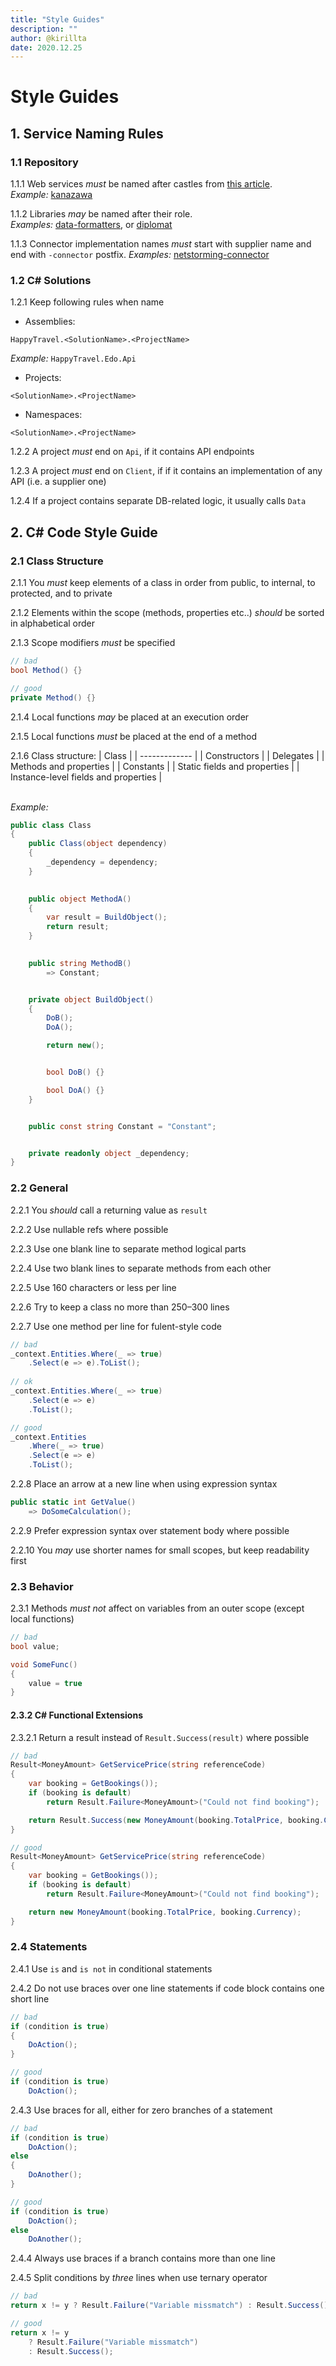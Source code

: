 ```yaml
---
title: "Style Guides"
description: ""
author: @kirillta
date: 2020.12.25
---
```


# Style Guides

## 1. Service Naming Rules

### 1.1 Repository 

1.1.1 Web services _must_ be named after castles from [this article](https://en.wikipedia.org/wiki/Japan's_Top_100_Castles).\
_Example:_ [kanazawa](https://github.com/happy-travel/kanazawa)

1.1.2 Libraries _may_ be named after their role.\
_Examples:_ [data-formatters](https://github.com/happy-travel/data-formatters), or [diplomat](https://github.com/happy-travel/diplomat)

1.1.3 Connector implementation names _must_ start with supplier name and end with `-connector` postfix. 
_Examples:_ [netstorming-connector](https://github.com/happy-travel/netstorming-connector)


### 1.2 C# Solutions

1.2.1 Keep following rules when name

- Assemblies:
```
HappyTravel.<SolutionName>.<ProjectName>
```
_Example:_ `HappyTravel.Edo.Api`

- Projects:
```
<SolutionName>.<ProjectName>
```

- Namespaces:
```
<SolutionName>.<ProjectName>
```

1.2.2 A project _must_ end on `Api`, if it contains API endpoints

1.2.3 A project _must_ end on `Client`, if if it contains an implementation of any API (i.e. a supplier one)

1.2.4 If a project contains separate DB-related logic, it usually calls `Data`


## 2. C# Code Style Guide

### 2.1 Class Structure

2.1.1 You _must_ keep elements of a class in order from public, to internal, to protected, and to private

2.1.2 Elements within the scope (methods, properties etc..) _should_ be sorted in alphabetical order

2.1.3 Scope modifiers _must_ be specified
```csharp
// bad
bool Method() {}

// good
private Method() {}
```

2.1.4 Local functions _may_ be placed at an execution order

2.1.5 Local functions _must_ be placed at the end of a method

2.1.6 Class structure:
| Class |
| ------------- |
| Constructors |
| Delegates |
| Methods and properties |
| Constants |
| Static fields and properties |
| Instance-level fields and properties |

\
_Example:_
```csharp
public class Class
{
    public Class(object dependency)
    {
        _dependency = dependency;
    }

    
    public object MethodA()
    {
        var result = BuildObject();
        return result;
    }

    
    public string MethodB()
        => Constant;


    private object BuildObject()
    {
        DoB();
        DoA();

        return new();


        bool DoB() {}

        bool DoA() {}
    }


    public const string Constant = "Constant";


    private readonly object _dependency;
}
```


### 2.2 General

2.2.1 You _should_ call a returning value as `result`

2.2.2 Use nullable refs where possible

2.2.3 Use one blank line to separate method logical parts

2.2.4 Use two blank lines to separate methods from each other

2.2.5 Use 160 characters or less per line

2.2.6 Try to keep a class no more than 250–300 lines 

2.2.7 Use one method per line for fulent-style code
```csharp
// bad
_context.Entities.Where(_ => true)
    .Select(e => e).ToList();
  
// ok
_context.Entities.Where(_ => true)
    .Select(e => e)
    .ToList();

// good
_context.Entities   
    .Where(_ => true)
    .Select(e => e)
    .ToList();
```

2.2.8 Place an arrow at a new line when using expression syntax
```csharp
public static int GetValue() 
    => DoSomeCalculation();
```

2.2.9 Prefer expression syntax over statement body where possible

2.2.10 You _may_ use shorter names for small scopes, but keep readability first


### 2.3 Behavior

2.3.1 Methods _must not_ affect on variables from an outer scope (except local functions)
```csharp
// bad
bool value;

void SomeFunc() 
{ 
    value = true 
}
```


#### 2.3.2 C# Functional Extensions

2.3.2.1 Return a result instead of `Result.Success(result)` where possible
```csharp
// bad
Result<MoneyAmount> GetServicePrice(string referenceCode)
{
    var booking = GetBookings());
    if (booking is default)
        return Result.Failure<MoneyAmount>("Could not find booking");

    return Result.Success(new MoneyAmount(booking.TotalPrice, booking.Currency));
}

// good
Result<MoneyAmount> GetServicePrice(string referenceCode)
{
    var booking = GetBookings());
    if (booking is default)
        return Result.Failure<MoneyAmount>("Could not find booking");

    return new MoneyAmount(booking.TotalPrice, booking.Currency);
}
```


### 2.4 Statements

2.4.1 Use `is` and `is not` in conditional statements

2.4.2 Do not use braces over one line statements if code block contains one short line
```csharp
// bad
if (condition is true)
{
    DoAction();
}

// good
if (condition is true)
    DoAction();
```

2.4.3 Use braces for all, either for zero branches of a statement
```csharp
// bad
if (condition is true)
    DoAction();
else
{
    DoAnother();
}

// good
if (condition is true)
    DoAction();
else
    DoAnother();
```

2.4.4 Always use braces if a branch contains more than one line

2.4.5 Split conditions by _three_ lines when use ternary operator
```csharp
// bad
return x != y ? Result.Failure("Variable missmatch") : Result.Success();

// good
return x != y
    ? Result.Failure("Variable missmatch")
    : Result.Success();
```
